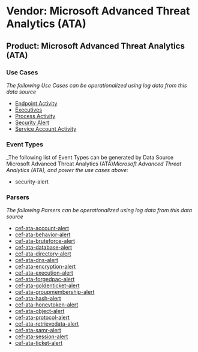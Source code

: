 Vendor: Microsoft Advanced Threat Analytics (ATA)
=================================================
Product: Microsoft Advanced Threat Analytics (ATA)
--------------------------------------------------

### Use Cases

_The following Use Cases can be operationalized using log data from this data source_

* [Endpoint Activity](usecase_endpoint_activity.md)
* [Executives](usecase_executives.md)
* [Process Activity](usecase_process_activity.md)
* [Security Alert](usecase_security_alert.md)
* [Service Account Activity](usecase_service_account_activity.md)


### Event Types

_The following list of Event Types can be generated by Data Source Microsoft Advanced Threat Analytics (ATA)_Microsoft Advanced Threat Analytics (ATA), and power the use cases above:_

- security-alert


### Parsers

_The following Parsers can be operationalized using log data from this data source_

* [cef-ata-account-alert](parserContent_cef-ata-account-alert.md)
* [cef-ata-behavior-alert](parserContent_cef-ata-behavior-alert.md)
* [cef-ata-bruteforce-alert](parserContent_cef-ata-bruteforce-alert.md)
* [cef-ata-database-alert](parserContent_cef-ata-database-alert.md)
* [cef-ata-directory-alert](parserContent_cef-ata-directory-alert.md)
* [cef-ata-dns-alert](parserContent_cef-ata-dns-alert.md)
* [cef-ata-encryption-alert](parserContent_cef-ata-encryption-alert.md)
* [cef-ata-execution-alert](parserContent_cef-ata-execution-alert.md)
* [cef-ata-forgedpac-alert](parserContent_cef-ata-forgedpac-alert.md)
* [cef-ata-goldenticket-alert](parserContent_cef-ata-goldenticket-alert.md)
* [cef-ata-groupmembership-alert](parserContent_cef-ata-groupmembership-alert.md)
* [cef-ata-hash-alert](parserContent_cef-ata-hash-alert.md)
* [cef-ata-honeytoken-alert](parserContent_cef-ata-honeytoken-alert.md)
* [cef-ata-object-alert](parserContent_cef-ata-object-alert.md)
* [cef-ata-protocol-alert](parserContent_cef-ata-protocol-alert.md)
* [cef-ata-retrievedata-alert](parserContent_cef-ata-retrievedata-alert.md)
* [cef-ata-samr-alert](parserContent_cef-ata-samr-alert.md)
* [cef-ata-session-alert](parserContent_cef-ata-session-alert.md)
* [cef-ata-ticket-alert](parserContent_cef-ata-ticket-alert.md)
